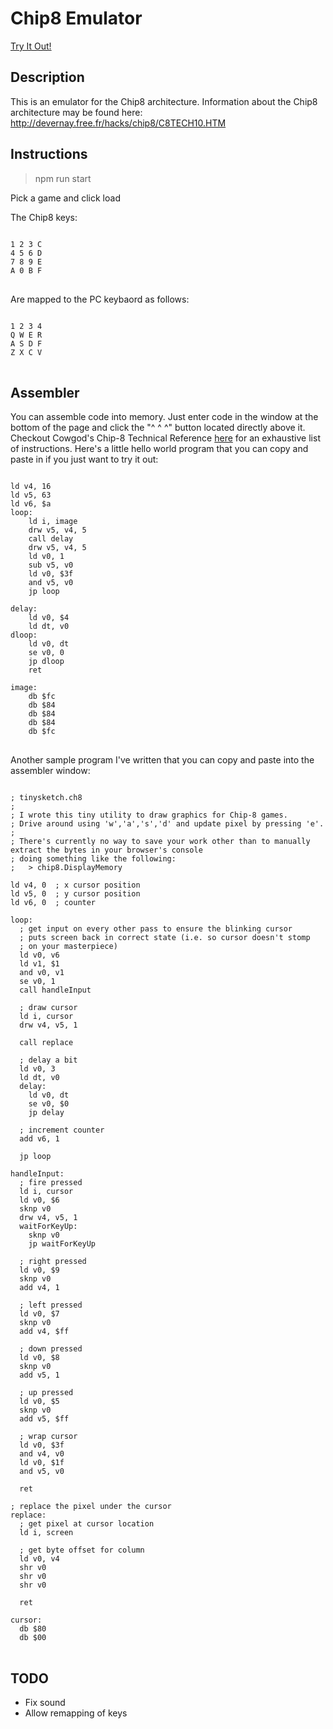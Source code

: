# Chip8 Emulator

[Try It Out!](http://planettonster.com/chip8)

## Description
This is an emulator for the Chip8 architecture. Information about the Chip8 architecture may be found here: http://devernay.free.fr/hacks/chip8/C8TECH10.HTM

## Instructions

> npm run start

Pick a game and click load

The Chip8 keys:

<pre>
<code>
1 2 3 C
4 5 6 D
7 8 9 E
A 0 B F
</code>
</pre>

Are mapped to the PC keybaord as follows:

<pre>
<code>
1 2 3 4
Q W E R
A S D F
Z X C V
</code>
</pre>

## Assembler

You can assemble code into memory. Just enter code in the window at the bottom of the page and click the "^ ^ ^" button located directly above it.  Checkout Cowgod's Chip-8 Technical Reference [here](http://devernay.free.fr/hacks/chip8/C8TECH10.HTM) for an exhaustive list of instructions. Here's a little hello world program that you can copy and paste in if you just want to try it out:

<pre>
<code>
ld v4, 16
ld v5, 63
ld v6, $a
loop:
    ld i, image
    drw v5, v4, 5
    call delay
    drw v5, v4, 5
    ld v0, 1
    sub v5, v0
    ld v0, $3f
    and v5, v0
    jp loop

delay:
    ld v0, $4
    ld dt, v0
dloop:
    ld v0, dt
    se v0, 0
    jp dloop
    ret

image:
    db $fc
    db $84
    db $84
    db $84
    db $fc
</code>
</pre>

Another sample program I've written that you can copy and paste into the assembler window:

<pre>
<code>
; tinysketch.ch8
;
; I wrote this tiny utility to draw graphics for Chip-8 games.
; Drive around using 'w','a','s','d' and update pixel by pressing 'e'.
;
; There's currently no way to save your work other than to manually extract the bytes in your browser's console
; doing something like the following:
;   > chip8.DisplayMemory

ld v4, 0  ; x cursor position
ld v5, 0  ; y cursor position
ld v6, 0  ; counter

loop:
  ; get input on every other pass to ensure the blinking cursor
  ; puts screen back in correct state (i.e. so cursor doesn't stomp
  ; on your masterpiece)
  ld v0, v6
  ld v1, $1
  and v0, v1
  se v0, 1
  call handleInput

  ; draw cursor
  ld i, cursor
  drw v4, v5, 1

  call replace

  ; delay a bit
  ld v0, 3
  ld dt, v0
  delay:
    ld v0, dt
    se v0, $0
    jp delay

  ; increment counter
  add v6, 1

  jp loop

handleInput:
  ; fire pressed
  ld i, cursor
  ld v0, $6
  sknp v0
  drw v4, v5, 1
  waitForKeyUp:
    sknp v0
    jp waitForKeyUp

  ; right pressed
  ld v0, $9
  sknp v0
  add v4, 1

  ; left pressed
  ld v0, $7
  sknp v0
  add v4, $ff

  ; down pressed
  ld v0, $8
  sknp v0
  add v5, 1

  ; up pressed
  ld v0, $5
  sknp v0
  add v5, $ff

  ; wrap cursor
  ld v0, $3f
  and v4, v0
  ld v0, $1f
  and v5, v0

  ret

; replace the pixel under the cursor
replace:
  ; get pixel at cursor location
  ld i, screen

  ; get byte offset for column
  ld v0, v4
  shr v0
  shr v0
  shr v0

  ret

cursor:
  db $80
  db $00
</code>
</pre>

## TODO
* Fix sound
* Allow remapping of keys
